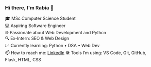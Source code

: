 ### Hi there, I'm Rabia 👋

🎓 MSc Computer Science Student  
💻 Aspiring Software Engineer  
🌐 Passionate about Web Development and Python  
🔍 Ex-Intern: SEO & Web Design  
📈 Currently learning: Python • DSA • Web Dev  
📫 How to reach me: [LinkedIn](https://www.linkedin.com/in/rabiyathul-basria-r-a07a56257/)
🛠️ Tools I’m using: VS Code, Git, GitHub, Flask, HTML, CSS


